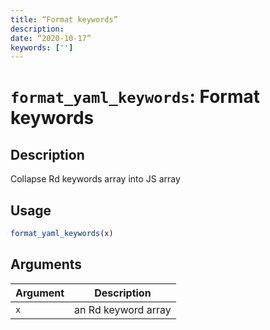 ```yaml
---
title: “Format keywords”
description: 
date: “2020-10-17”
keywords: ['']
---
```


# `format_yaml_keywords`: Format keywords

## Description

Collapse Rd keywords array into JS array

## Usage

```r
format_yaml_keywords(x)
```

## Arguments

| Argument | Description |
| -------- | ----------- |
| `x` | an Rd keyword array |

